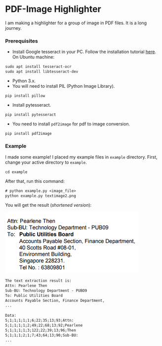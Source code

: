 # PDF-Image Highlighter
I am making a highlighter for a group of image in PDF files. It is a long journey.

### Prerequisites
* Install Google tesseract in your PC. Follow the installation tutorial [here](https://github.com/tesseract-ocr/tesseract/wiki#installation). On Ubuntu machine:
````
sudo apt install tesseract-ocr
sudo apt install libtesseract-dev
````
* Python 3.x.
* You will need to install PIL (Python Image Library).
````
pip install pillow
````
* Install pytesseract.
````
pip install pytesseract
````
* You need to install `pdf2image` for pdf to image conversion.
````
pip install pdf2image
````
### Example

I made some example! I placed my example files in `example` directory. First, change your active directory to `example`.
````
cd example
````

After that, run this command:
````
# python example.py <image_file>
python example.py textimage2.png
````

You will get the result (*shortened version*):

![Example Image](example/textimage2.png)

````
The text extraction result is: 
Attn: Pearlene Then
Sub-BU: Technology Department - PUBO9
To: Public Utilities Board
Accounts Payable Section, Finance Department,
...

Data: 
5;1;1;1;1;1;6;22;35;13;93;Attn:
5;1;1;1;1;2;49;22;68;13;92;Pearlene
5;1;1;1;1;3;122;22;39;13;96;Then
5;1;1;1;2;1;7;43;64;13;90;Sub-BU:
...
````